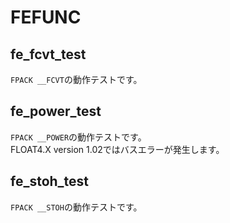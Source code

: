 # FEFUNC

## fe_fcvt_test
`FPACK __FCVT`の動作テストです。


## fe_power_test
`FPACK __POWER`の動作テストです。  
FLOAT4.X version 1.02ではバスエラーが発生します。


## fe_stoh_test
`FPACK __STOH`の動作テストです。

